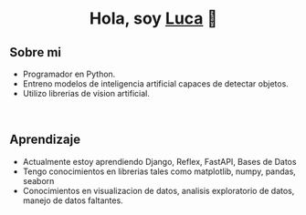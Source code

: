 <div align="center">
<h1 align="center">Hola, soy <a href="https://github.com/lucaSinEse">Luca</a> 👋</h1>
</div>

## Sobre mi

- Programador en Python.
- Entreno modelos de inteligencia artificial capaces de detectar objetos.
- Utilizo librerias de vision artificial.

<br>

## Aprendizaje

- Actualmente estoy aprendiendo Django, Reflex, FastAPI, Bases de Datos
- Tengo conocimientos en librerias tales como matplotlib, numpy, pandas, seaborn
- Conocimientos en visualizacion de datos, analisis exploratorio de datos, manejo de datos faltantes.

<br>
